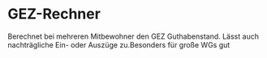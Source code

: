 # GEZ-Rechner
Berechnet bei mehreren Mitbewohner den GEZ Guthabenstand. Lässt auch nachträgliche Ein- oder Auszüge zu.Besonders für große WGs gut
